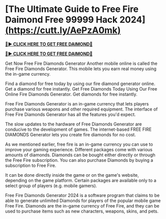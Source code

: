 # [The Ultimate Guide to Free Fire Daimond Free 99999 Hack 2024][(https://cutt.ly/AePzA0mk)](https://cutt.ly/AePzA0mk)


**[🔴► CLICK HERE TO GET FREE DAIMOND💎](https://cutt.ly/AePzA0mk)**


**[🔴► CLICK HERE TO GET FREE DAIMOND💎](https://cutt.ly/AePzA0mk)**


Get Now Free Fire Diamonds Generator Another mobile online is called the Free Fire Diamonds Generator. This mobile lets you earn real money using the in-game currency.

Find a diamond for free today by using our fire diamond generator online. Get a diamond for free instantly. Get Free Diamonds Today Using Our Free Online Fire Diamonds Generator. Get diamonds for free instantly.

Free Fire Diamonds Generator is an in-game currency that lets players purchase various weapons and other required equipment. The interface of Free Fire Diamonds Generator has all the features you'd expect.

The slow updates to the hardware of Free Diamonds Generator are conducive to the development of games. The internet-based FREE FIRE DIAMONDS Generator lets you create fire diamonds for no cost.

As we mentioned earlier, free fire is an in-game currency you can use to improve your gaming experience. Different packages come with various amounts of diamonds. Diamonds can be bought either directly or through the Free Fire subscription. You can also purchase Diamonds by buying a subscription to Free Fire.

It can be done directly inside the game or on the game's website, depending on the game platform. Certain packages are available only to a select group of players (e.g. mobile gamers).

Free Fire Diamonds Generator 2024 is a software program that claims to be able to generate unlimited Diamonds for players of the popular mobile game Free Fire. Diamonds are the in-game currency of Free Fire, and they can be used to purchase items such as new characters, weapons, skins, and pets.

